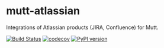 # mutt-atlassian
Integrations of Atlassian products (JIRA, Confluence) for Mutt.

[![Build Status](https://travis-ci.org/aschiweck/mutt-atlassian.svg?branch=master)](https://travis-ci.org/aschiweck/mutt-atlassian)
[![codecov](https://codecov.io/gh/aschiweck/mutt-atlassian/branch/master/graph/badge.svg)](https://codecov.io/gh/aschiweck/mutt-atlassian)
[![PyPI version](https://badge.fury.io/py/mutt-atlassian.svg)](https://badge.fury.io/py/mutt-atlassian)
